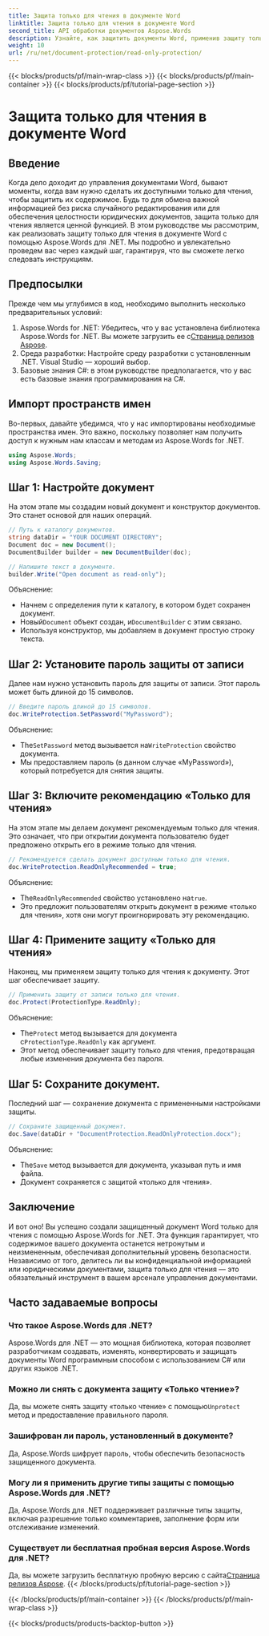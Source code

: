 ```yaml
---
title: Защита только для чтения в документе Word
linktitle: Защита только для чтения в документе Word
second_title: API обработки документов Aspose.Words
description: Узнайте, как защитить документы Word, применив защиту только для чтения с помощью Aspose.Words for .NET. Следуйте нашему пошаговому руководству.
weight: 10
url: /ru/net/document-protection/read-only-protection/
---
```


{{< blocks/products/pf/main-wrap-class >}}
{{< blocks/products/pf/main-container >}}
{{< blocks/products/pf/tutorial-page-section >}}

# Защита только для чтения в документе Word

## Введение

Когда дело доходит до управления документами Word, бывают моменты, когда вам нужно сделать их доступными только для чтения, чтобы защитить их содержимое. Будь то для обмена важной информацией без риска случайного редактирования или для обеспечения целостности юридических документов, защита только для чтения является ценной функцией. В этом руководстве мы рассмотрим, как реализовать защиту только для чтения в документе Word с помощью Aspose.Words для .NET. Мы подробно и увлекательно проведем вас через каждый шаг, гарантируя, что вы сможете легко следовать инструкциям.

## Предпосылки

Прежде чем мы углубимся в код, необходимо выполнить несколько предварительных условий:

1.  Aspose.Words for .NET: Убедитесь, что у вас установлена библиотека Aspose.Words for .NET. Вы можете загрузить ее с[Страница релизов Aspose](https://releases.aspose.com/words/net/).
2. Среда разработки: Настройте среду разработки с установленным .NET. Visual Studio — хороший выбор.
3. Базовые знания C#: в этом руководстве предполагается, что у вас есть базовые знания программирования на C#.

## Импорт пространств имен

Во-первых, давайте убедимся, что у нас импортированы необходимые пространства имен. Это важно, поскольку позволяет нам получить доступ к нужным нам классам и методам из Aspose.Words for .NET.

```csharp
using Aspose.Words;
using Aspose.Words.Saving;
```

## Шаг 1: Настройте документ

На этом этапе мы создадим новый документ и конструктор документов. Это станет основой для наших операций.

```csharp
// Путь к каталогу документов.
string dataDir = "YOUR DOCUMENT DIRECTORY";
Document doc = new Document();
DocumentBuilder builder = new DocumentBuilder(doc);

// Напишите текст в документе.
builder.Write("Open document as read-only");
```

Объяснение:

- Начнем с определения пути к каталогу, в котором будет сохранен документ.
-  Новый`Document` объект создан, и`DocumentBuilder` с этим связано.
- Используя конструктор, мы добавляем в документ простую строку текста.

## Шаг 2: Установите пароль защиты от записи

Далее нам нужно установить пароль для защиты от записи. Этот пароль может быть длиной до 15 символов.

```csharp
// Введите пароль длиной до 15 символов.
doc.WriteProtection.SetPassword("MyPassword");
```

Объяснение:

-  The`SetPassword` метод вызывается на`WriteProtection` свойство документа.
- Мы предоставляем пароль (в данном случае «MyPassword»), который потребуется для снятия защиты.

## Шаг 3: Включите рекомендацию «Только для чтения»

На этом этапе мы делаем документ рекомендуемым только для чтения. Это означает, что при открытии документа пользователю будет предложено открыть его в режиме только для чтения.

```csharp
// Рекомендуется сделать документ доступным только для чтения.
doc.WriteProtection.ReadOnlyRecommended = true;
```

Объяснение:

-  The`ReadOnlyRecommended` свойство установлено на`true`.
- Это предложит пользователям открыть документ в режиме «только для чтения», хотя они могут проигнорировать эту рекомендацию.

## Шаг 4: Примените защиту «Только для чтения»

Наконец, мы применяем защиту только для чтения к документу. Этот шаг обеспечивает защиту.

```csharp
// Применить защиту от записи только для чтения.
doc.Protect(ProtectionType.ReadOnly);
```

Объяснение:

-  The`Protect` метод вызывается для документа с`ProtectionType.ReadOnly` как аргумент.
- Этот метод обеспечивает защиту только для чтения, предотвращая любые изменения документа без пароля.

## Шаг 5: Сохраните документ.

Последний шаг — сохранение документа с примененными настройками защиты.

```csharp
// Сохраните защищенный документ.
doc.Save(dataDir + "DocumentProtection.ReadOnlyProtection.docx");
```

Объяснение:

-  The`Save` метод вызывается для документа, указывая путь и имя файла.
- Документ сохраняется с защитой «только для чтения».

## Заключение

И вот оно! Вы успешно создали защищенный документ Word только для чтения с помощью Aspose.Words for .NET. Эта функция гарантирует, что содержимое вашего документа останется нетронутым и неизмененным, обеспечивая дополнительный уровень безопасности. Независимо от того, делитесь ли вы конфиденциальной информацией или юридическими документами, защита только для чтения — это обязательный инструмент в вашем арсенале управления документами.

## Часто задаваемые вопросы

### Что такое Aspose.Words для .NET?
Aspose.Words для .NET — это мощная библиотека, которая позволяет разработчикам создавать, изменять, конвертировать и защищать документы Word программным способом с использованием C# или других языков .NET.

### Можно ли снять с документа защиту «Только чтение»?
 Да, вы можете снять защиту «только чтение» с помощью`Unprotect` метод и предоставление правильного пароля.

### Зашифрован ли пароль, установленный в документе?
Да, Aspose.Words шифрует пароль, чтобы обеспечить безопасность защищенного документа.

### Могу ли я применить другие типы защиты с помощью Aspose.Words для .NET?
Да, Aspose.Words для .NET поддерживает различные типы защиты, включая разрешение только комментариев, заполнение форм или отслеживание изменений.

### Существует ли бесплатная пробная версия Aspose.Words для .NET?
 Да, вы можете загрузить бесплатную пробную версию с сайта[Страница релизов Aspose](https://releases.aspose.com/).
{{< /blocks/products/pf/tutorial-page-section >}}

{{< /blocks/products/pf/main-container >}}
{{< /blocks/products/pf/main-wrap-class >}}

{{< blocks/products/products-backtop-button >}}
